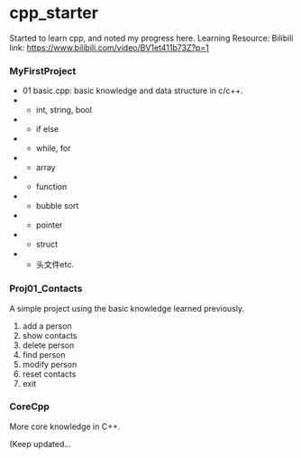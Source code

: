 # cpp_starter

Started to learn cpp, and noted my progress here. 
Learning Resource: Bilibili link: https://www.bilibili.com/video/BV1et411b73Z?p=1

### MyFirstProject
- 01 basic.cpp: basic knowledge and data structure in c/c++.
- - int, string, bool
- - if else
- - while, for
- - array
- - function
- - bubble sort
- - pointer
- - struct
- - 头文件etc.

### Proj01_Contacts
A simple project using the basic knowledge learned previously.
1. add a person
2. show contacts
3. delete person
4. find person
5. modify person
6. reset contacts
0. exit

### CoreCpp
More core knowledge in C++.

(Keep updated...

